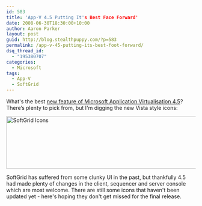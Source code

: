 ```yaml
---
id: 583
title: 'App-V 4.5 Putting It's Best Face Forward'
date: 2008-06-30T18:30:00+10:00
author: Aaron Parker
layout: post
guid: http://blog.stealthpuppy.com/?p=583
permalink: /app-v-45-putting-its-best-foot-forward/
dsq_thread_id:
  - "195380707"
categories:
  - Microsoft
tags:
  - App-V
  - SoftGrid
---
```

What's the best [new feature of Microsoft Application Virtualisation 4.5](http://www.microsoft.com/systemcenter/softgrid/msappvirt45/default.mspx)? There’s plenty to pick from, but I'm digging the new Vista style icons:

<img src="https://stealthpuppy.com/wp-content/uploads/2008/06/softgrid-icons.png" border="0" alt="SoftGrid Icons" width="600" height="140" /> 

SoftGrid has suffered from some clunky UI in the past, but thankfully 4.5 had made plenty of changes in the client, sequencer and server console which are most welcome. There are still some icons that haven't been updated yet - here's hoping they don't get missed for the final release.